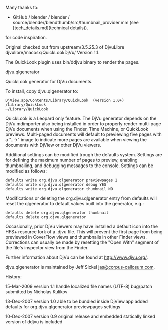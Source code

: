 Many thanks to:
- GitHub / blender / blender / source/blender/blendthumb/src/thumbnail_provider.mm (see [tech_details.md](technical details)). 

for code inspiration.

Original checked out from upstream/3.5.25.3 of DjvuLibre djvulibre/macosx/QuickLookDjVu/
Version 1.1.

The QuickLook plugin uses bin/ddjvu binary to render the pages.

djvu.qlgenerator

QuickLook generator for DjVu documents.

To install, copy djvu.qlgenerator to:

	DjView.app/Contents/Library/QuickLook  (version 1.0+)
	/Library/QuickLook
	~/Library/QuickLook

QuickLook is a Leopard only feature.  The DjVu generator depends on the
DjVu.mdimporter also being installed in order to properly render multi-page
DjVu documents when using the Finder, Time Machine, or QuickLook previews.
Multi-paged documents will default to previewing five pages with a "..->" image
to indicate more pages are available when viewing the documents with DjView or
other DjVu viewers.

Additional settings can be modified trough the defaults system.  Settings are
for defining the maximum number of pages to preview, enabling thumbnailing,
and debugging messages to the console.  Settings can be modified as follows:

	defaults write org.djvu.qlgenerator previewpages 2
	defaults write org.djvu.qlgenerator debug YES
	defaults write org.djvu.qlgenerator thumbnail NO

Modifications or deleting the org.djvu.qlgenerator entry from defaults will
reset the qlgenerator to default values built into the generator, e.g.:

	defaults delete org.djvu.qlgenerator thumbnail
	defaults delete org.djvu.qlgenerator


Occasionally, prior DjVu viewers may have installed a default icon into the
HFS+ resource fork of a .djvu file.  This will prevent the first page from being
previewed in CoverFlow views and thumbnails in other Finder views.  Corrections
can usually be made by resetting the "Open With" segment of the file's
inspector view from the Finder.

Further information about DjVu can be found at http://www.djvu.org/.

djvu.qlgenerator is maintained by Jeff Sickel <jas@corpus-callosum.com>.


History:

15-Mar-2009 version 1.1
    handle localized file names (UTF-8)
    bug/patch submitted by Nicholas Kulikov
    
13-Dec-2007 version 1.0
    able to be bundled inside DjView.app 
    added defaults for org.djvu.qlgenerator previewpages settings

10-Dec-2007 version 0.9
    original release
    and embedded statically linked version of ddjvu is included
